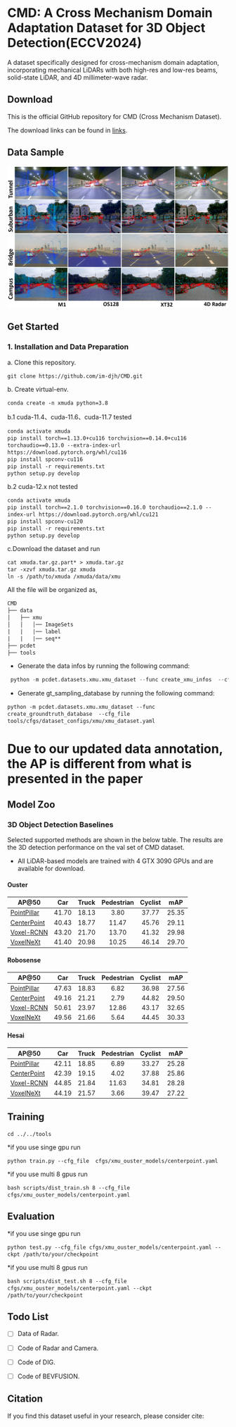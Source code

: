 # CMD: A Cross Mechanism Domain Adaptation Dataset for 3D Object Detection(ECCV2024)

A dataset specifically designed for cross-mechanism domain adaptation, incorporating mechanical LiDARs with both high-res and low-res beams, solid-state LiDAR, and 4D millimeter-wave radar.


## Download
This is the official GitHub repository for CMD (Cross Mechanism Dataset).

The download links can be found in [links](http://39.98.109.195:1000/).


## Data Sample
![sample](docs/data_vis.png)

## Get Started

### 1. Installation and Data Preparation
a. Clone this repository.
```shell
git clone https://github.com/im-djh/CMD.git
```
b. Create virtual-env.
```shell
conda create -n xmuda python=3.8
```
b.1 cuda-11.4、cuda-11.6、cuda-11.7 tested
```
conda activate xmuda
pip install torch==1.13.0+cu116 torchvision==0.14.0+cu116 torchaudio==0.13.0 --extra-index-url https://download.pytorch.org/whl/cu116
pip install spconv-cu116	
pip install -r requirements.txt
python setup.py develop
```
b.2 cuda-12.x not tested
```
conda activate xmuda
pip install torch==2.1.0 torchvision==0.16.0 torchaudio==2.1.0 --index-url https://download.pytorch.org/whl/cu121
pip install spconv-cu120
pip install -r requirements.txt
python setup.py develop
```
c.Download the dataset and run 

```
cat xmuda.tar.gz.part* > xmuda.tar.gz
tar -xzvf xmuda.tar.gz xmuda
ln -s /path/to/xmuda /xmuda/data/xmu
```
All the file will be organized as,
```
CMD
├── data
│   ├── xmu
│   │   │── ImageSets
|   |   |── label
|   |   |── seq**     
├── pcdet
├── tools
```


* Generate the data infos by running the following command: 
```python 
 python -m pcdet.datasets.xmu.xmu_dataset --func create_xmu_infos  --cfg_file tools/cfgs/dataset_configs/xmu/xmuda_dataset.yaml
```
* Generate gt_sampling_database by running the following command: 
```
python -m pcdet.datasets.xmu.xmu_dataset --func create_groundtruth_database  --cfg_file tools/cfgs/dataset_configs/xmu/xmu_dataset.yaml
```

# Due to our updated data annotation, the AP is different from what is presented in the paper
## Model Zoo 
### 3D Object Detection Baselines
Selected supported methods are shown in the below table. The results are the 3D detection performance on the val set of CMD dataset.
* All LiDAR-based models are trained with 4 GTX 3090 GPUs and are available for download. 

#### Ouster
|AP@50                                                        | Car|Truck |Pedestrian | Cyclist | mAP    |
| ------------------------------------------------------ | :-----: | :--------: | :----: |:----: |:----: |
| [PointPillar](tools/cfgs/xmu_ouster_models/pointpillar_1x.yaml) | 41.70   | 18.13      | 3.80   | 37.77  |25.35|
[CenterPoint](tools/cfgs/xmu_ouster_models/centerpoint.yaml)| 40.43|18.77|11.47|45.76|29.11| 
[Voxel-RCNN](tools/cfgs/xmu_ouster_models/voxel_rcnn.yaml)| 43.20   | 21.70      | 13.70   | 41.32  |29.98| 
[VoxelNeXt](tools/cfgs/xmu_ouster_models/voxelnext_ioubranch_large.yaml) | 41.40   | 20.98      | 10.25   | 46.14  |29.70 |


#### Robosense
|AP@50                                                        | Car|Truck |Pedestrian | Cyclist | mAP    |
| ------------------------------------------------------ | :-----: | :--------: | :----: |:----: |:----: |
| [PointPillar](tools/cfgs/xmu_robosense_models/pointpillar_1x.yaml) | 47.63   | 18.83      | 6.82   | 36.98  |27.56|
[CenterPoint](tools/cfgs/xmu_robosense_models/centerpoint.yaml)| 49.16|21.21|2.79|44.82|29.50| 
[Voxel-RCNN](tools/cfgs/xmu_robosense_models/voxel_rcnn.yaml)| 50.61   | 23.97      | 12.86   | 43.17  |32.65| 
[VoxelNeXt](tools/cfgs/xmu_robosense_models/voxelnext_ioubranch_large.yaml) | 49.56   | 21.66      | 5.64   | 44.45  |30.33 |


#### Hesai
|AP@50                                                        | Car|Truck |Pedestrian | Cyclist | mAP    |
| ------------------------------------------------------ | :-----: | :--------: | :----: |:----: |:----: |
| [PointPillar](tools/cfgs/xmu_hesai_models/pointpillar_1x.yaml) | 42.11   | 18.85      | 6.89   | 33.27  |25.28|
[CenterPoint](tools/cfgs/xmu_hesai_models/centerpoint.yaml)| 42.39|19.15|4.02|37.88|25.86| 
[Voxel-RCNN](tools/cfgs/xmu_hesai_models/voxel_rcnn.yaml)| 44.85   | 21.84      | 11.63   | 34.81  |28.28| 
[VoxelNeXt](tools/cfgs/xmu_hesai_models/voxelnext_ioubranch_large.yaml) | 44.19   | 21.57      | 3.66   | 39.47  |27.22 |



## Training
```
cd ../../tools
```
*if you use singe gpu run 
```
python train.py --cfg_file  cfgs/xmu_ouster_models/centerpoint.yaml 
```
*if you use multi 8 gpus run
```
bash scripts/dist_train.sh 8 --cfg_file cfgs/xmu_ouster_models/centerpoint.yaml 
```

## Evaluation
*if you use singe gpu run 
```
python test.py --cfg_file cfgs/xmu_ouster_models/centerpoint.yaml --ckpt /path/to/your/checkpoint 
```
*if you use multi 8 gpus run
```
bash scripts/dist_test.sh 8 --cfg_file cfgs/xmu_ouster_models/centerpoint.yaml --ckpt /path/to/your/checkpoint 
```


## Todo List
- [ ] Data of Radar.
- [ ] Code of Radar and Camera.
- [ ] Code of DIG.
- [ ] Code of BEVFUSION.


## Citation
If you find this dataset useful in your research, please consider cite:

```

```
